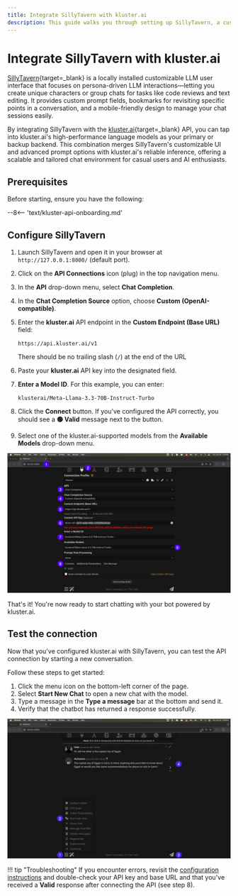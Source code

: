 ```yaml
---
title: Integrate SillyTavern with kluster.ai
description: This guide walks you through setting up SillyTavern, a customizable LLM interface, with the kluster.ai API to enable AI-powered conversations.
---
```


# Integrate SillyTavern with kluster.ai

[SillyTavern](https://sillytavernai.com/){target=\_blank} is a locally installed customizable LLM user interface that focuses on persona-driven LLM interactions—letting you create unique characters or group chats for tasks like code reviews and text editing. It provides custom prompt fields, bookmarks for revisiting specific points in a conversation, and a mobile-friendly design to manage your chat sessions easily.

By integrating SillyTavern with the [kluster.ai](https://www.kluster.ai/){target=\_blank} API, you can tap into kluster.ai's high-performance language models as your primary or backup backend. This combination merges SillyTavern's customizable UI and advanced prompt options with kluster.ai's reliable inference, offering a scalable and tailored chat environment for casual users and AI enthusiasts.

## Prerequisites

Before starting, ensure you have the following:

--8<-- 'text/kluster-api-onboarding.md'

## Configure SillyTavern

1. Launch SillyTavern and open it in your browser at `http://127.0.0.1:8000/` (default port).
2. Click on the **API Connections** icon (plug) in the top navigation menu.
3. In the **API** drop-down menu, select **Chat Completion**.
4. In the **Chat Completion Source** option, choose **Custom (OpenAI-compatible)**.
5. Enter the **kluster.ai** API endpoint in the **Custom Endpoint (Base URL)** field:

    ```text
    https://api.kluster.ai/v1
    ```

    There should be no trailing slash (`/`) at the end of the URL

6. Paste your **kluster.ai** API key into the designated field.
7. **Enter a Model ID**. For this example, you can enter:

    ```text
    klusterai/Meta-Llama-3.3-70B-Instruct-Turbo
    ```

8. Click the **Connect** button. If you've configured the API correctly, you should see a **🟢 Valid** message next to the button.
9. Select one of the kluster.ai-supported models from the **Available Models** drop-down menu.

![](/images/get-started/integrations/sillytavern/sillytavern-1.webp)

That's it! You're now ready to start chatting with your bot powered by kluster.ai.

## Test the connection

Now that you've configured kluster.ai with SillyTavern, you can test the API connection by starting a new conversation.

Follow these steps to get started:

1. Click the menu icon on the bottom-left corner of the page.
2. Select **Start New Chat** to open a new chat with the model.
3. Type a message in the **Type a message** bar at the bottom and send it.
4. Verify that the chatbot has returned a response successfully.

![](/images/get-started/integrations/sillytavern/sillytavern-2.webp)

!!! tip "Troubleshooting"
    If you encounter errors, revisit the [configuration instructions](#configure-sillytavern-to-use-klusterai) and double-check your API key and base URL and that you've received a **Valid** response after connecting the API (see step 8).
